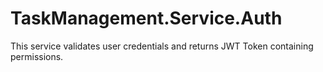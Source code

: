 # TaskManagement.Service.Auth

This service validates user credentials and returns JWT Token containing permissions.
